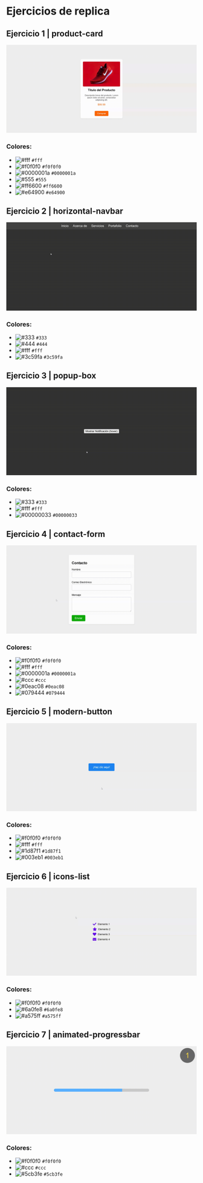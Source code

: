 # Ejercicios de replica

## Ejercicio 1 | product-card

<img alt="Ejercicio 1" title="Ejercicio 1" src="./01.product-card/product-card.gif" />

### Colores:

- ![#fff](https://via.placeholder.com/15/fff/000000?text=+) `#fff`
- ![#f0f0f0](https://via.placeholder.com/15/f0f0f0/000000?text=+) `#f0f0f0`
- ![#0000001a](https://via.placeholder.com/15/0000001a/000000?text=+) `#0000001a`
- ![#555](https://via.placeholder.com/15/555/000000?text=+) `#555`
- ![#ff6600](https://via.placeholder.com/15/ff6600/000000?text=+) `#ff6600`
- ![#e64900](https://via.placeholder.com/15/e64900/000000?text=+) `#e64900`

## Ejercicio 2 | horizontal-navbar

<img alt="Ejercicio 2" title="Ejercicio 2" src="./02.horizontal-navbar/horizontal-navbar.gif" />

### Colores:

- ![#333](https://via.placeholder.com/15/333/000000?text=+) `#333`
- ![#444](https://via.placeholder.com/15/444/000000?text=+) `#444`
- ![#fff](https://via.placeholder.com/15/fff/000000?text=+) `#fff`
- ![#3c59fa](https://via.placeholder.com/15/3c59fa/000000?text=+) `#3c59fa`

## Ejercicio 3 | popup-box

<img alt="Ejercicio 3" title="Ejercicio 3" src="./03.popup-box/popup-box.gif" />

### Colores:

- ![#333](https://via.placeholder.com/15/333/000000?text=+) `#333`
- ![#fff](https://via.placeholder.com/15/fff/000000?text=+) `#fff`
- ![#00000033](https://via.placeholder.com/15/00000033/000000?text=+) `#00000033`

## Ejercicio 4 | contact-form

<img alt="Ejercicio 4" title="Ejercicio 4" src="./04.contact-form/contact-form.gif" />

### Colores:

- ![#f0f0f0](https://via.placeholder.com/15/f0f0f0/000000?text=+) `#f0f0f0`
- ![#fff](https://via.placeholder.com/15/fff/000000?text=+) `#fff`
- ![#0000001a](https://via.placeholder.com/15/0000001a/000000?text=+) `#0000001a`
- ![#ccc](https://via.placeholder.com/15/ccc/000000?text=+) `#ccc`
- ![#0eac08](https://via.placeholder.com/15/0eac08/000000?text=+) `#0eac08`
- ![#079444](https://via.placeholder.com/15/079444/000000?text=+) `#079444`

## Ejercicio 5 | modern-button

<img alt="Ejercicio 5" title="Ejercicio 5" src="./05.modern-button/modern-button.gif" />

### Colores:

- ![#f0f0f0](https://via.placeholder.com/15/f0f0f0/000000?text=+) `#f0f0f0`
- ![#fff](https://via.placeholder.com/15/fff/000000?text=+) `#fff`
- ![#1d87f1](https://via.placeholder.com/15/1d87f1/000000?text=+) `#1d87f1`
- ![#003eb1](https://via.placeholder.com/15/003eb1/000000?text=+) `#003eb1`

## Ejercicio 6 | icons-list

<img alt="Ejercicio 6" title="Ejercicio 6" src="./06.icons-list/icons-list.gif" />

### Colores:

- ![#f0f0f0](https://via.placeholder.com/15/f0f0f0/000000?text=+) `#f0f0f0`
- ![#6a0fe8](https://via.placeholder.com/15/6a0fe8/000000?text=+) `#6a0fe8`
- ![#a575ff](https://via.placeholder.com/15/a575ff/000000?text=+) `#a575ff`

## Ejercicio 7 | animated-progressbar

<img alt="Ejercicio 7" title="Ejercicio 7" src="./07.animated-progressbar/animated-progressbar.gif" />

### Colores:

- ![#f0f0f0](https://via.placeholder.com/15/f0f0f0/000000?text=+) `#f0f0f0`
- ![#ccc](https://via.placeholder.com/15/ccc/000000?text=+) `#ccc`
- ![#5cb3fe](https://via.placeholder.com/15/5cb3fe/000000?text=+) `#5cb3fe`
